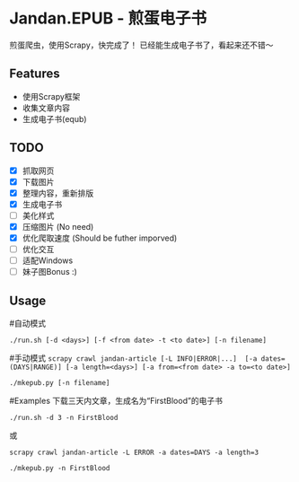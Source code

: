 # Jandan.EPUB - 煎蛋电子书
煎蛋爬虫，使用Scrapy，快完成了！
已经能生成电子书了，看起来还不错～

## Features
+ 使用Scrapy框架
+ 收集文章内容
+ 生成电子书(equb)

## TODO
- [x] 抓取网页
- [x] 下载图片
- [x] 整理内容，重新排版
- [x] 生成电子书
- [ ] 美化样式
- [x] 压缩图片 (No need)
- [x] 优化爬取速度 (Should be futher imporved)
- [ ] 优化交互
- [ ] 适配Windows
- [ ] 妹子图Bonus :)

## Usage

#自动模式

`./run.sh [-d <days>] [-f <from date> -t <to date>] [-n filename]`

#手动模式
`scrapy crawl jandan-article [-L INFO|ERROR|...] 
    [-a dates=(DAYS|RANGE)] [-a length=<days>] [-a from=<from date> -a to=<to date>]`

`./mkepub.py [-n filename]`

#Examples
下载三天内文章，生成名为“FirstBlood”的电子书

`./run.sh -d 3 -n FirstBlood`

或

`scrapy crawl jandan-article -L ERROR -a dates=DAYS -a length=3`

`./mkepub.py -n FirstBlood`

